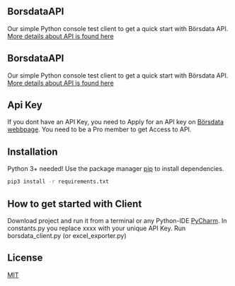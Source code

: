 
## BorsdataAPI
Our simple Python console test client to get a quick start with Börsdata API.
[More details about API is found here](https://github.com/Borsdata-Sweden/API)

## BorsdataAPI
Our simple Python console test client to get a quick start with Börsdata API.
[More details about API is found here](https://github.com/Borsdata-Sweden/API)

## Api Key
If you dont have an API Key, you need to Apply for an API key on [Börsdata webbpage](https://borsdata.se/).
You need to be a Pro member to get Access to API.

## Installation
Python 3+ needed!
Use the package manager [pip](https://pip.pypa.io/en/stable/) to install dependencies.
```bash
pip3 install -r requirements.txt
```

## How to get started with Client
Download project and run it from a terminal or any Python-IDE [PyCharm](https://www.jetbrains.com/pycharm/).
In constants.py you replace xxxx with your unique API Key.
Run borsdata_client.py (or excel_exporter.py)

## License
[MIT](https://choosealicense.com/licenses/mit/)